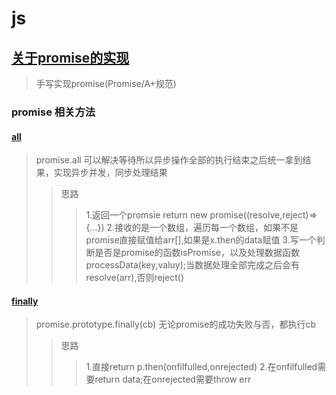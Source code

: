 # js 
## [关于promise的实现](./promise/promise.js)
> 手写实现promise(Promise/A+规范)
### promise 相关方法
#### [all](./promise/promiseAll.js)
> promise.all 可以解决等待所以异步操作全部的执行结束之后统一拿到结果，实现异步并发，同步处理结果
> >思路
> > >1.返回一个promsie return new promise((resolve,reject)=>{...})
> > >2.接收的是一个数组，遍历每一个数组，如果不是promise直接赋值给arr[],如果是x.then的data赋值
> > >3.写一个判断是否是promise的函数isPromise，以及处理数据函数processData(key,valuy);当数据处理全部完成之后会有resolve(arr),否则reject()
#### [finally](./promise/promiseFinally.js)
> promise.prototype.finally(cb) 无论promise的成功失败与否，都执行cb
> >思路
> > >1.直接return p.then(onfilfulled,onrejected)
> > >2.在onfilfulled需要return data;在onrejected需要throw err
